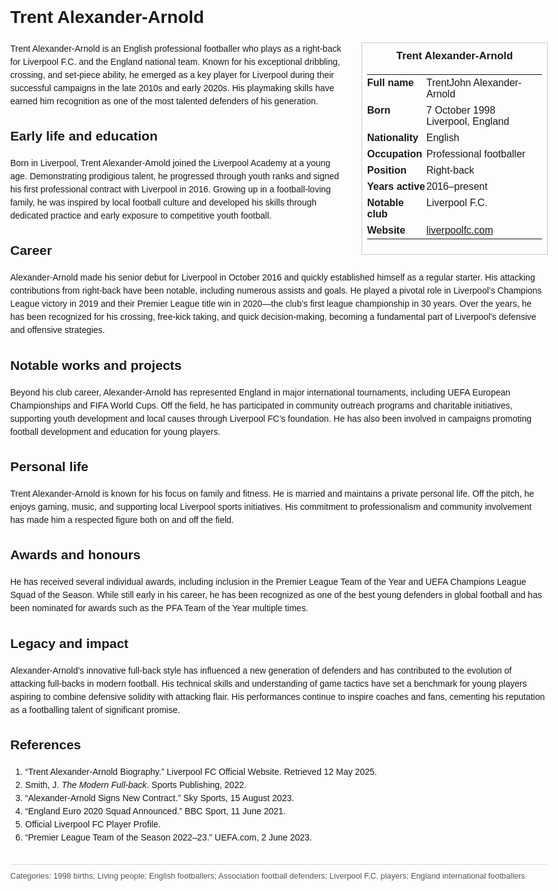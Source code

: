 <!DOCTYPE html>
<html>
<head>
  <title>Trent Alexander-Arnold – Profile</title>
  <style>
    body { font-family: Arial, sans-serif; margin: 2rem auto; max-width: 960px; line-height: 1.5; }
    aside.infobox { float: right; width: 280px; margin: 0 0 1rem 1.5rem; border: 1px solid #ccc; padding: 0.5rem; font-size: 0.9rem; }
    aside.infobox h3 { text-align: center; margin-top: 0; }
    aside.infobox table { width: 100%; border-collapse: collapse; }
    aside.infobox td { padding: 0.25rem 0; vertical-align: top; }
    h1 { margin-top: 0; }
    footer.categories { font-size: 0.8rem; color: #555; border-top: 1px solid #ddd; padding-top: 0.5rem; margin-top: 2rem; }
  </style>
</head>
<body>
  <h1>Trent Alexander-Arnold</h1>
  <aside class="infobox">
    <h3>Trent Alexander-Arnold</h3>
    <table>
      <tr><td><strong>Full name</strong></td><td>TrentJohn Alexander-Arnold</td></tr>
      <tr><td><strong>Born</strong></td><td>7 October 1998<br>Liverpool, England</td></tr>
      <tr><td><strong>Nationality</strong></td><td>English</td></tr>
      <tr><td><strong>Occupation</strong></td><td>Professional footballer</td></tr>
      <tr><td><strong>Position</strong></td><td>Right-back</td></tr>
      <tr><td><strong>Years active</strong></td><td>2016–present</td></tr>
      <tr><td><strong>Notable club</strong></td><td>Liverpool F.C.</td></tr>
      <tr><td><strong>Website</strong></td><td><a href="https://www.liverpoolfc.com">liverpoolfc.com</a></td></tr>
    </table>
  </aside>
  <p>Trent Alexander-Arnold is an English professional footballer who plays as a right-back for Liverpool F.C. and the England national team. Known for his exceptional dribbling, crossing, and set-piece ability, he emerged as a key player for Liverpool during their successful campaigns in the late 2010s and early 2020s. His playmaking skills have earned him recognition as one of the most talented defenders of his generation.</p>
  <h2>Early life and education</h2>
  <p>Born in Liverpool, Trent Alexander-Arnold joined the Liverpool Academy at a young age. Demonstrating prodigious talent, he progressed through youth ranks and signed his first professional contract with Liverpool in 2016. Growing up in a football-loving family, he was inspired by local football culture and developed his skills through dedicated practice and early exposure to competitive youth football.</p>
  <h2>Career</h2>
  <p>Alexander-Arnold made his senior debut for Liverpool in October 2016 and quickly established himself as a regular starter. His attacking contributions from right-back have been notable, including numerous assists and goals. He played a pivotal role in Liverpool’s Champions League victory in 2019 and their Premier League title win in 2020—the club’s first league championship in 30 years. Over the years, he has been recognized for his crossing, free-kick taking, and quick decision-making, becoming a fundamental part of Liverpool's defensive and offensive strategies.</p>
  <h2>Notable works and projects</h2>
  <p>Beyond his club career, Alexander-Arnold has represented England in major international tournaments, including UEFA European Championships and FIFA World Cups. Off the field, he has participated in community outreach programs and charitable initiatives, supporting youth development and local causes through Liverpool FC’s foundation. He has also been involved in campaigns promoting football development and education for young players.</p>
  <h2>Personal life</h2>
  <p>Trent Alexander-Arnold is known for his focus on family and fitness. He is married and maintains a private personal life. Off the pitch, he enjoys gaming, music, and supporting local Liverpool sports initiatives. His commitment to professionalism and community involvement has made him a respected figure both on and off the field.</p>
  <h2>Awards and honours</h2>
  <p>He has received several individual awards, including inclusion in the Premier League Team of the Year and UEFA Champions League Squad of the Season. While still early in his career, he has been recognized as one of the best young defenders in global football and has been nominated for awards such as the PFA Team of the Year multiple times.</p>
  <h2>Legacy and impact</h2>
  <p>Alexander-Arnold’s innovative full-back style has influenced a new generation of defenders and has contributed to the evolution of attacking full-backs in modern football. His technical skills and understanding of game tactics have set a benchmark for young players aspiring to combine defensive solidity with attacking flair. His performances continue to inspire coaches and fans, cementing his reputation as a footballing talent of significant promise.</p>
  <h2>References</h2>
  <ol>
    <li>“Trent Alexander-Arnold Biography.” Liverpool FC Official Website. Retrieved 12 May 2025.</li>
    <li>Smith, J. <i>The Modern Full-back</i>. Sports Publishing, 2022.</li>
    <li>“Alexander-Arnold Signs New Contract.” Sky Sports, 15 August 2023.</li>
    <li>“England Euro 2020 Squad Announced.” BBC Sport, 11 June 2021.</li>
    <li>Official Liverpool FC Player Profile.</li>
    <li>“Premier League Team of the Season 2022–23.” UEFA.com, 2 June 2023.</li>
  </ol>
  <footer class="categories">Categories: 1998 births; Living people; English footballers; Association football defenders; Liverpool F.C. players; England international footballers</footer>
</body>
</html>